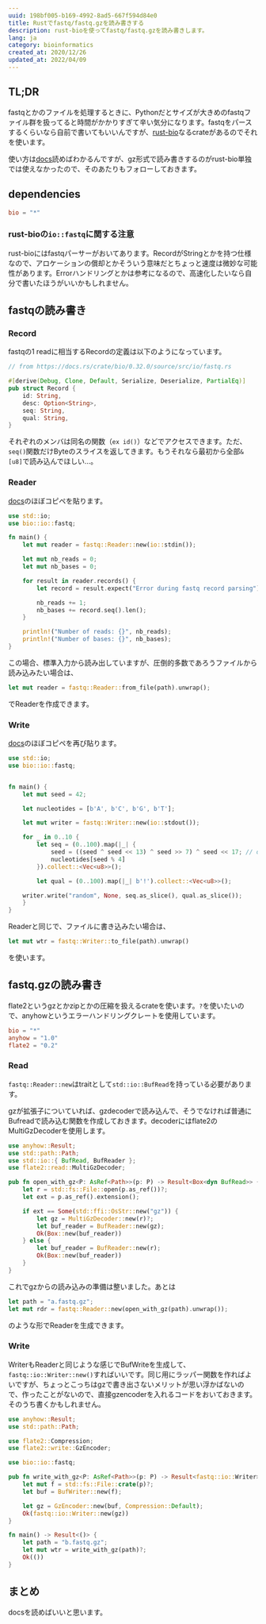 ```yaml
---
uuid: 198bf005-b169-4992-8ad5-667f594d84e0
title: Rustでfastq/fastq.gzを読み書きする
description: rust-bioを使ってfastq/fastq.gzを読み書きします。
lang: ja
category: bioinformatics
created_at: 2020/12/26
updated_at: 2022/04/09
---
```


## TL;DR

fastqとかのファイルを処理するときに、Pythonだとサイズが大きめのfastqファイル群を扱ってると時間がかかりすぎて辛い気分になります。fastqをパースするくらいなら自前で書いてもいいんですが、[rust-bio](https://github.com/rust-bio/rust-bio)なるcrateがあるのでそれを使います。

使い方は[docs](https://docs.rs/bio/latest/bio/index.html)読めばわかるんですが、gz形式で読み書きするのがrust-bio単独では使えなかったので、そのあたりもフォローしておきます。

## dependencies

```toml:title=Cargo.toml
bio = "*"
```

### rust-bioの`io::fastq`に関する注意

rust-bioにはfastqパーサーがおいてあります。RecordがStringとかを持つ仕様なので、アロケーションの償却とかそういう意味だとちょっと速度は微妙な可能性があります。Errorハンドリングとかは参考になるので、高速化したいなら自分で書いたほうがいいかもしれません。

## fastqの読み書き

### Record

fastqの1 readに相当するRecordの定義は以下のようになっています。

```rust
// from https://docs.rs/crate/bio/0.32.0/source/src/io/fastq.rs

#[derive(Debug, Clone, Default, Serialize, Deserialize, PartialEq)]
pub struct Record {
    id: String,
    desc: Option<String>,
    seq: String,
    qual: String,
}
```

それぞれのメンバは同名の関数（`ex id()`）などでアクセスできます。ただ、`seq()`関数だけByteのスライスを返してきます。もうそれなら最初から全部`&[u8]`で読み込んでほしい...。

### Reader

[docs](https://docs.rs/bio/latest/bio/io/fastq/index.html)のほぼコピペを貼ります。

```rust
use std::io;
use bio::io::fastq;

fn main() {
    let mut reader = fastq::Reader::new(io::stdin());

    let mut nb_reads = 0;
    let mut nb_bases = 0;

    for result in reader.records() {
        let record = result.expect("Error during fastq record parsing");

        nb_reads += 1;
        nb_bases += record.seq().len();
    }

    println!("Number of reads: {}", nb_reads);
    println!("Number of bases: {}", nb_bases);
}
```

この場合、標準入力から読み出していますが、圧倒的多数であろうファイルから読み込みたい場合は、

```rust
let mut reader = fastq::Reader::from_file(path).unwrap();
```

でReaderを作成できます。

### Write

[docs](https://docs.rs/bio/latest/bio/io/fastq/index.html)のほぼコピペを再び貼ります。

```rust
use std::io;
use bio::io::fastq;


fn main() {
    let mut seed = 42;

    let nucleotides = [b'A', b'C', b'G', b'T'];

    let mut writer = fastq::Writer::new(io::stdout());

    for _ in 0..10 {
        let seq = (0..100).map(|_| {
            seed = ((seed ^ seed << 13) ^ seed >> 7) ^ seed << 17; // don't use this random generator
            nucleotides[seed % 4]
        }).collect::<Vec<u8>>();

        let qual = (0..100).map(|_| b'!').collect::<Vec<u8>>();

    writer.write("random", None, seq.as_slice(), qual.as_slice());
    }
}
```

Readerと同じで、ファイルに書き込みたい場合は、

```rust
let mut wtr = fastq::Writer::to_file(path).unwrap()
```

を使います。

## fastq.gzの読み書き

flate2というgzとかzipとかの圧縮を扱えるcrateを使います。`?`を使いたいので、anyhowというエラーハンドリングクレートを使用しています。

```toml:title=Cargo.toml
bio = "*"
anyhow = "1.0"
flate2 = "0.2"
```

### Read

`fastq::Reader::new`はtraitとして`std::io::BufRead`を持っている必要があります。

gzが拡張子についていれば、gzdecoderで読み込んで、そうでなければ普通にBufreadで読み込む関数を作成しておきます。decoderにはflate2のMultiGzDecoderを使用します。

```rust
use anyhow::Result;
use std::path::Path;
use std::io::{ BufRead, BufReader };
use flate2::read::MultiGzDecoder;

pub fn open_with_gz<P: AsRef<Path>>(p: P) -> Result<Box<dyn BufRead>> {
    let r = std::fs::File::open(p.as_ref())?;
    let ext = p.as_ref().extension();

    if ext == Some(std::ffi::OsStr::new("gz")) {
        let gz = MultiGzDecoder::new(r)?;
        let buf_reader = BufReader::new(gz);
        Ok(Box::new(buf_reader))
    } else {
        let buf_reader = BufReader::new(r);
        Ok(Box::new(buf_reader))
    }
}
```

これでgzからの読み込みの準備は整いました。あとは

```rust
let path = "a.fastq.gz";
let mut rdr = fastq::Reader::new(open_with_gz(path).unwrap());
```

のような形でReaderを生成できます。

### Write

WriterもReaderと同じような感じでBufWriteを生成して、`fastq::io::Writer::new()`すればいいです。同じ用にラッパー関数を作ればよいですが、ちょっとこっちはgzで書き出さないメリットが思い浮かばないので、作ったことがないので、直接gzencoderを入れるコードをおいておきます。そのうち書くかもしれません。

```rust
use anyhow::Result;
use std::path::Path;

use flate2::Compression;
use flate2::write::GzEncoder;

use bio::io::fastq;

pub fn write_with_gz<P: AsRef<Path>>(p: P) -> Result<fastq::io::Writer> {
    let mut f = std::fs::File::crate(p)?;
    let buf = BufWriter::new(f);

    let gz = GzEncoder::new(buf, Compression::Default);
    Ok(fastq::io::Writer::new(gz))
}

fn main() -> Result<()> {
    let path = "b.fastq.gz";
    let mut wtr = write_with_gz(path)?;
    Ok(())
}
```

## まとめ

docsを読めばいいと思います。
